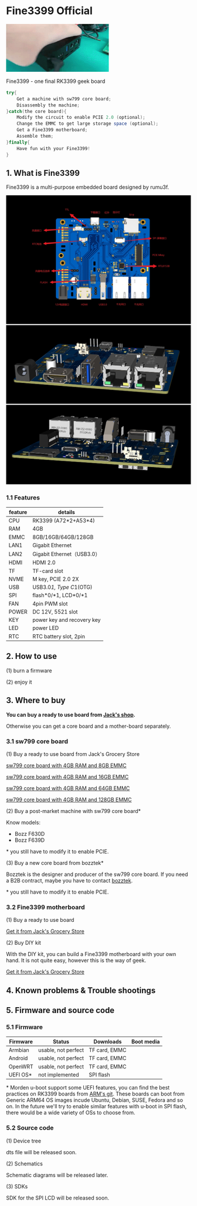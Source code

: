 # Fine3399 Official

![alt banner](./imgs/banner.gif "banner")

 Fine3399 - one final RK3399 geek board

```Java
try{
    Get a machine with sw799 core board;
    Disassembly the machine;
}catch(the core board){
    Modify the circuit to enable PCIE 2.0 (optional);
    Change the EMMC to get large storage space (optional);
    Get a Fine3399 motherboard;
    Assemble them;
}finally{
    Have fun with your Fine3399!
}
```

## 1. What is Fine3399

Fine3399 is a multi-purpose embedded board designed by rumu3f.

![alt top](./imgs/interfaces.jpg "top")
![alt front](./imgs/panel1.jpg "front")
![alt back](./imgs/panel2.jpg "back")

### 1.1 Features

feature| details
-------|--------
CPU | RK3399 (A72\*2+A53\*4)
RAM | 4GB 
EMMC| 8GB/16GB/64GB/128GB
LAN1| Gigabit Ethernet 
LAN2| Gigabit Ethernet（USB3.0）
HDMI| HDMI 2.0
TF| TF-card slot
NVME| M key, PCIE 2.0 2X
USB | USB3.0*1, Type C*1(OTG)
SPI | flash\*0/\*1, LCD\*0/\*1
FAN | 4pin PWM slot
POWER| DC 12V, 5521 slot
KEY | power key and recovery key
LED | power LED
RTC | RTC battery slot, 2pin


## 2. How to use

(1) burn a firmware

(2) enjoy it

## 3. Where to buy

**You can buy a ready to use board from [Jack's shop](https://jack).**

 Otherwise you can get a core board and a mother-board separately.

### 3.1 sw799 core board

(1) Buy a ready to use board from Jack's Grocery Store

[sw799 core board with 4GB RAM and 8GB EMMC](https://jack)

[sw799 core board with 4GB RAM and 16GB EMMC](https://jack)

[sw799 core board with 4GB RAM and 64GB EMMC](https://jack)

[sw799 core board with 4GB RAM and 128GB EMMC](https://jack)

(2) Buy a post-market machine with sw799 core board\*

Know models:

+ Bozz F630D
+ Bozz F639D


\* you still have to modify it to enable PCIE.

(3) Buy a new core board from bozztek\*

Bozztek is the designer and producer of the sw799 core board. If you need a B2B contract, maybe you have to contact [bozztek](http://www.bozztek.com/).

\* you still have to modify it to enable PCIE.

### 3.2 Fine3399 motherboard

(1) Buy a ready to use board

[Get it from Jack's Grocery Store](https://jack)

(2) Buy DIY kit

With the DIY kit, you can build a Fine3399 motherboard with your own hand.
It is not quite easy, however this is the way of geek.

[Get it from Jack's Grocery Store](https://jack)

## 4. Known problems & Trouble shootings

## 5. Firmware and source code

### 5.1 Firmware

Firmware | Status | Downloads | Boot media
---------|--------|-----------|-----------
Armbian | usable, not perfect | TF card, EMMC
Android | usable, not perfect | TF card, EMMC
OpenWRT | usable, not perfect | TF card, EMMC
UEFI OS\* | not implemented | SPI flash

\* Morden u-boot support some UEFI features, you can find the best practices on RK3399 boards from [ARM's git](https://gitlab.arm.com/systemready/firmware-build/rk3399-manifest/-/blob/main/README.md). These boards can boot from Generic ARM64 OS images incude Ubuntu, Debian, SUSE, Fedora and so on. In the future we'll try to enable similar features with u-boot in SPI flash, there would be a wide variety of OSs to choose from.

### 5.2 Source code

(1) Device tree

dts file will be released soon.

(2) Schematics

Schematic diagrams will be released later.

(3) SDKs

SDK for the SPI LCD will be released soon.